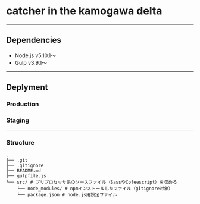 # catcher in the kamogawa delta


---

## Dependencies

- Node.js v5.10.1〜
- Gulp v3.9.1〜

---

## Deplyment

### Production


### Staging


---


### Structure

```
.
├── .git
├── .gitignore
├── README.md
├── gulpfile.js
└── src/ # プリプロセッサ系のソースファイル（SassやCofeescript）を収める
    └── node_modules/ # npmインストールしたファイル（gitignore対象）
    └── package.json # node.js用設定ファイル

```
